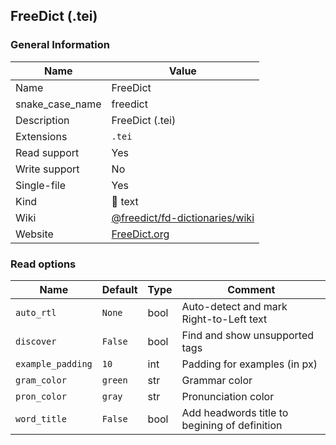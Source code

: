 
## FreeDict (.tei) ##

### General Information ###
Name | Value
---- | -------
Name | FreeDict
snake_case_name | freedict
Description | FreeDict (.tei)
Extensions | `.tei`
Read support | Yes
Write support | No
Single-file | Yes
Kind | 📝 text
Wiki | [@freedict/fd-dictionaries/wiki](https://github.com/freedict/fd-dictionaries/wiki)
Website | [FreeDict.org](https://freedict.org/)


### Read options ###
Name | Default | Type | Comment
---- | ------- | ---- | -------
`auto_rtl` | `None` | bool | Auto-detect and mark Right-to-Left text
`discover` | `False` | bool | Find and show unsupported tags
`example_padding` | `10` | int | Padding for examples (in px)
`gram_color` | `green` | str | Grammar color
`pron_color` | `gray` | str | Pronunciation color
`word_title` | `False` | bool | Add headwords title to begining of definition



